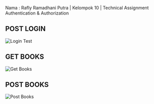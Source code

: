 Nama : Rafly Ramadhani Putra | Kelompok 10 | Technical Assignment Authentication & Authorization

## POST LOGIN
![Login Test](https://user-images.githubusercontent.com/90604200/146034681-9ffc0c03-a8e6-45dd-a263-b451cf5ef3c7.jpeg)


## GET BOOKS
![Get Books](https://user-images.githubusercontent.com/90604200/146034719-b1ffbd90-d33f-4ab1-94e3-731214dd3619.jpeg)


## POST BOOKS
![Post Books](https://user-images.githubusercontent.com/90604200/146034733-b415e88e-c1ca-4ef3-b976-339482d92be8.jpeg)
